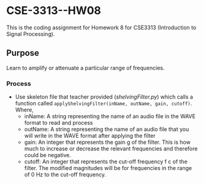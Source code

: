 # CSE-3313--HW08
This is the coding assignment for Homework 8 for CSE3313 (Introduction to Signal Processing).


## Purpose
Learn to amplify or attenuate a particular range of frequencies.


### Process
* Use skeleton file that teacher provided (*shelvingFilter.py*) which calls a function called `applyShelvingFilter(inName, outName, gain, cutoff)`. Where,
  - inName: A string representing the name of an audio file in the WAVE format to read and process
  - outName: A string representing the name of an audio file that you will write in the WAVE format after applying the filter
  - gain: An integer that represents the gain g of the filter. This is how much to increase or decrease the relevant frequencies and therefore could be negative.
  - cutoff: An integer that represents the cut-off frequency f c of the filter. The modified magnitudes will be for frequencies in the range of 0 Hz to the cut-off frequency.
